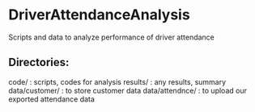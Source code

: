 # DriverAttendanceAnalysis
Scripts and data to analyze performance of driver attendance

## Directories:
code/           : scripts, codes for analysis
results/        : any results, summary
data/customer/  : to store customer data
data/attendnce/ : to upload our exported attendance data 
